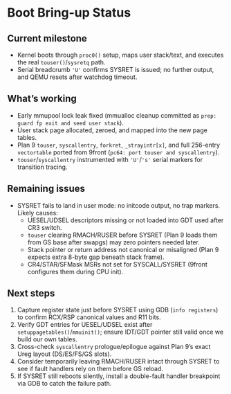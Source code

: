 # Boot Bring-up Status

## Current milestone
- Kernel boots through `proc0()` setup, maps user stack/text, and executes the real `touser()`/`sysretq` path.
- Serial breadcrumb `'U'` confirms SYSRET is issued; no further output, and QEMU resets after watchdog timeout.

## What’s working
- Early mmupool lock leak fixed (mmualloc cleanup committed as `prep: guard fp exit and seed user stack`).
- User stack page allocated, zeroed, and mapped into the new page tables.
- Plan 9 `touser`, `syscallentry`, `forkret`, `_strayintr[x]`, and full 256-entry `vectortable` ported from 9front (`pc64: port touser and syscallentry`).
- `touser`/`syscallentry` instrumented with `'U'`/`'s'` serial markers for transition tracing.

## Remaining issues
- SYSRET fails to land in user mode: no initcode output, no trap markers. Likely causes:
  - UESEL/UDSEL descriptors missing or not loaded into GDT used after CR3 switch.
  - `touser` clearing RMACH/RUSER before SYSRET (Plan 9 loads them from GS base after swapgs) may zero pointers needed later.
  - Stack pointer or return address not canonical or misaligned (Plan 9 expects extra 8-byte gap beneath stack frame).
  - CR4/STAR/SFMask MSRs not set for SYSCALL/SYSRET (9front configures them during CPU init).

## Next steps
1. Capture register state just before SYSRET using GDB (`info registers`) to confirm RCX/RSP canonical values and R11 bits.
2. Verify GDT entries for UESEL/UDSEL exist after `setuppagetables()`/`mmuinit()`; ensure IDT/GDT pointer still valid once we build our own tables.
3. Cross-check `syscallentry` prologue/epilogue against Plan 9’s exact Ureg layout (DS/ES/FS/GS slots).
4. Consider temporarily leaving RMACH/RUSER intact through SYSRET to see if fault handlers rely on them before GS reload.
5. If SYSRET still reboots silently, install a double-fault handler breakpoint via GDB to catch the failure path.
